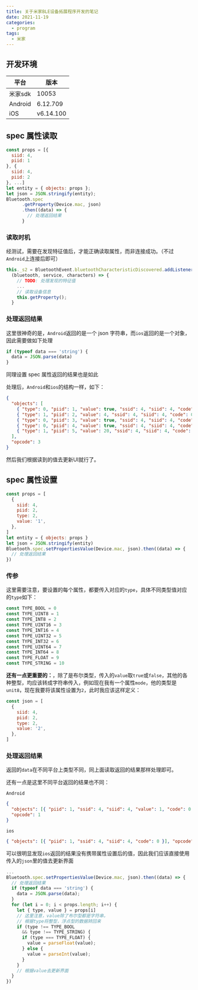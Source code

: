 ```yaml
---
title: 关于米家BLE设备拓展程序开发的笔记
date: 2021-11-19
categories:
  - program
tags:
  - 米家
---
```


## 开发环境

|平台|版本|
|--|--|
|米家sdk|10053|
|Android|6.12.709|
|iOS|v6.14.100|

## spec 属性读取

```js
const props = [{
  siid: 4,
  piid: 1
}, {
  siid: 4,
  piid: 2
}, ...]
let entity = { objects: props };
let json = JSON.stringify(entity);
Bluetooth.spec
      .getProperty(Device.mac, json)
      .then((data) => {
        // 处理返回结果
      }
```

### 读取时机

经测试，需要在发现特征值后，才能正确读取属性，而非连接成功。（不过`Android`上连接后即可）

```js
this._s2 = BluetoothEvent.bluetoothCharacteristicDiscovered.addListener(
  (bluetooth, service, characters) => {
    // TODO: 处理发现的特征值
    ...
    // 读取设备信息
    this.getProperty();
  }

```

### 处理返回结果

这里很神奇的是，`Android`返回的是一个 json 字符串，而`ios`返回的是一个对象，因此需要做如下处理

```js
if (typeof data === 'string') {
  data = JSON.parse(data)
}
```

同理设置 spec 属性返回的结果也是如此

处理后，`Android`和`ios`的结构一样，如下：

```json
{
  "objects": [
    { "type": 0, "piid": 1, "value": true, "ssid": 4, "siid": 4, "code": 0 },
    { "type": 1, "piid": 2, "value": 4, "ssid": 4, "siid": 4, "code": 0 },
    { "type": 0, "piid": 3, "value": true, "ssid": 4, "siid": 4, "code": 0 },
    { "type": 0, "piid": 4, "value": true, "ssid": 4, "siid": 4, "code": 0 },
    { "type": 1, "piid": 5, "value": 20, "ssid": 4, "siid": 4, "code": 0 }
  ],
  "opcode": 3
}
```

然后我们根据读到的值去更新UI就行了。

## spec 属性设置

```javascript
const props = [
  {
    siid: 4,
    piid: 2,
    type: 2,
    value: '1',
  },
]
let entity = { objects: props }
let json = JSON.stringify(entity)
Bluetooth.spec.setPropertiesValue(Device.mac, json).then((data) => {
  // 处理返回结果
})
```

### 传参

这里需要注意，要设置的每个属性，都要传入对应的`type`，具体不同类型值对应的`type`如下：

```javascript
const TYPE_BOOL = 0
const TYPE_UINT8 = 1
const TYPE_INT8 = 2
const TYPE_UINT16 = 3
const TYPE_INT16 = 4
const TYPE_UINT32 = 5
const TYPE_INT32 = 6
const TYPE_UINT64 = 7
const TYPE_INT64 = 8
const TYPE_FLOAT = 9
const TYPE_STRING = 10
```

**还有一点更重要的：**，除了是布尔类型，传入的`value`取`true`或`false`，其他的各种整型，均应该转成字符串传入，例如现在我有一个属性`mode`，他的类型是`unit8`，现在我要将该属性设置为`2`，此时我应该这样定义：

```js
const json = [
  {
    siid: 4,
    piid: 2,
    type: 2,
    value: '2',
  },
]
```

### 处理返回结果

返回的`data`在不同平台上类型不同，同上面读取返回的结果那样处理即可。

还有一点是这里不同平台返回的结果也不同：

`Android`

```json
{
  "objects": [{ "piid": 1, "ssid": 4, "siid": 4, "value": 1, "code": 0 }],
  "opcode": 1
}
```

`ios`

```json
{ "objects": [{ "piid": 1, "ssid": 4, "siid": 4, "code": 0 }], "opcode": 1 }
```

可以很明显发现`ios`返回的结果没有携带属性设置后的值，因此我们应该直接使用传入的`json`里的值去更新界面

```js
...
Bluetooth.spec.setPropertiesValue(Device.mac, json).then((data) => {
  // 处理返回结果
  if (typeof data === 'string') {
    data = JSON.parse(data);
  }
  for (let i = 0; i < props.length; i++) {
    let { type, value } = props[i]
    // 这里注意，value除了布尔型都是字符串，
    // 根据type将整型，浮点型的数据转回来
    if (type !== TYPE_BOOL
      && type !== TYPE_STRING) {
      if (type === TYPE_FLOAT) {
        value = parseFloat(value);
      } else {
        value = parseInt(value);
      }
    }
    // 根据value去更新界面
  }
})
```
